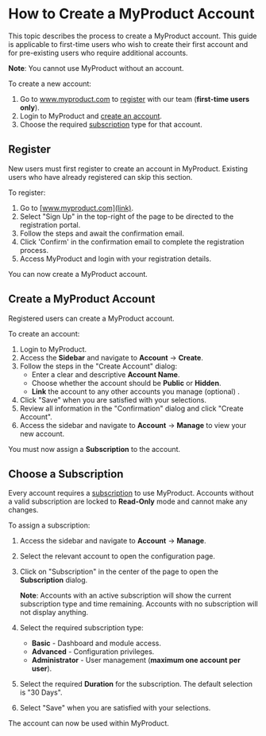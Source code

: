 <!-- This topic is similar to how I have written many 'how to...' topics across my career. Topics such as this are written with a high presumption of prior knowledge and are written to address a specific goal or problem a user has -->

# How to Create a MyProduct Account

This topic describes the process to create a MyProduct account. This guide is applicable to first-time users who wish to create their first account and for pre-existing users who require additional accounts.

**Note**: You cannot use MyProduct without an account.

To create a new account:

1. Go to www.myproduct.com to [register](#register) with our team (**first-time users only**).
1. Login to MyProduct and [create an account](#create-a-myproduct-account).
1. Choose the required [subscription](#choose-a-subscription) type for that account.

## Register

New users must first register to create an account in MyProduct. Existing users who have already registered can skip this section.

To register:

1. Go to [www.myproduct.com](link).
1. Select "Sign Up" in the top-right of the page to be directed to the registration portal.
1. Follow the steps and await the confirmation email.
1. Click 'Confirm' in the confirmation email to complete the registration process.
1. Access MyProduct and login with your registration details.

You can now create a MyProduct account.

## Create a MyProduct Account

Registered users can create a MyProduct account. 

To create an account:

1. Login to MyProduct.
1. Access the **Sidebar** and navigate to **Account** -> **Create**.
1. Follow the steps in the "Create Account" dialog:
    - Enter a clear and descriptive **Account Name**.
    - Choose whether the account should be **Public** or **Hidden**.
    - **Link** the account to any other accounts you manage (optional) .
1. Click "Save" when you are satisfied with your selections.
1. Review all information in the "Confirmation" dialog and click "Create Account".
1. Access the sidebar and navigate to **Account** -> **Manage** to view your new account.

You must now assign a **Subscription** to the account.

## Choose a Subscription

Every account requires a [subscription](link) to use MyProduct. Accounts without a valid subscription are locked to **Read-Only** mode and cannot make any changes.

To assign a subscription:

1. Access the sidebar and navigate to **Account** -> **Manage**.
1. Select the relevant account to open the configuration page.
1. Click on "Subscription" in the center of the page to open the **Subscription** dialog.

    **Note**: Accounts with an active subscription will show the current subscription type and time remaining. Accounts with no subscription will not display anything.
1. Select the required subscription type:
    - **Basic** - Dashboard and module access. 
    - **Advanced** - Configuration privileges.
    - **Administrator** - User management (**maximum one account per user**).
1. Select the required **Duration** for the subscription. The default selection is "30 Days".
1. Select "Save" when you are satisfied with your selections.

The account can now be used within MyProduct.
